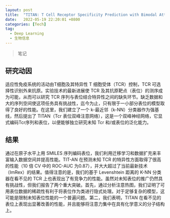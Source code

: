 ```yaml
---
layout: post
title:  "TITAN: T Cell Receptor Specificity Prediction with Bimodal Attention Networks"
date:   2022-05-19 22:20:01 +0800
categories: [Tech]
tag: 
  - Deep Learning
  - 生物信息
---
```


> 笔记

## 研究动因

适应性免疫系统的活动由T细胞及其特异性 T 细胞受体（TCR）控制，TCR 可选择性识别外来抗原。实验技术的最新进展使 TCR 及其抗原靶点（表位）的测序成为可能，从而可以研究 TCR 序列与表位结合特异性之间的缺失环节。缺乏数据和大的序列空间使这项任务具有挑战性，迄今为止，只有限于一小部分表位的模型取得了良好的性能。在这里，我们建立了一个 k-最近邻（k-NN）分类器作为强基线，然后提出了 TITAN（Tcr 表位双峰注意网络），这是一个双峰神经网络，它显式编码Tcr序列和表位，以便能够独立研究未知 Tcr 和/或表位的泛化能力。

## 结果

通过在原子水平上用 SMILES 序列编码表位，我们利用迁移学习和数据扩充来丰富输入数据空间并提高性能。TIT-AN 在预测未知 TCR 的特异性方面取得了很高的性能（10 倍 CV 中的 ROC-AUC 为0.87），并大大超过了当前最新技术（ImRex）的结果。值得注意的是，我们的基于 Levenshtein 距离的 K-NN 分类器在看不见的 TCR 上也表现出了有竞争力的性能。虽然对未知表位的推广仍然具有挑战性，但我们报告了两个重大突破。首先，通过分析注意热图，我们证明了可用表位数据的稀疏性有利于将表位作为类进行隐式处理。对于足够复杂的模型，这可能是限制未知表位性能的一个普遍问题。第二，我们表明，TITAN 在看不见的表位上表现出显著改善的性能，并且能够将注意力集中在具有化学意义的分子结构上。 

